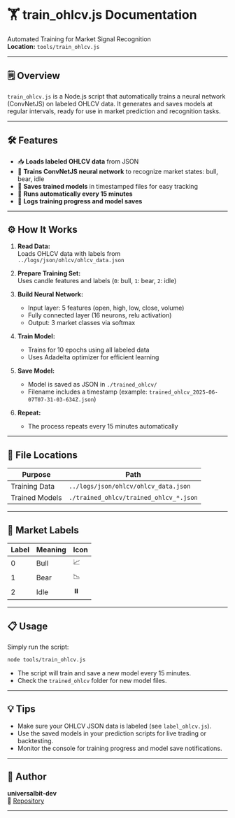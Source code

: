 # 🏋️ train_ohlcv.js Documentation

Automated Training for Market Signal Recognition  
**Location:** `tools/train_ohlcv.js`

---

## 🗒️ Overview

`train_ohlcv.js` is a Node.js script that automatically trains a neural network (ConvNetJS) on labeled OHLCV data. It generates and saves models at regular intervals, ready for use in market prediction and recognition tasks.

---

## 🛠️ Features

- 📥 **Loads labeled OHLCV data** from JSON
- 🧠 **Trains ConvNetJS neural network** to recognize market states: bull, bear, idle
- 💾 **Saves trained models** in timestamped files for easy tracking
- 🔄 **Runs automatically every 15 minutes**
- 📝 **Logs training progress and model saves**

---

## ⚙️ How It Works

1. **Read Data:**  
   Loads OHLCV data with labels from `../logs/json/ohlcv/ohlcv_data.json`

2. **Prepare Training Set:**  
   Uses candle features and labels (`0`: bull, `1`: bear, `2`: idle)

3. **Build Neural Network:**  
   - Input layer: 5 features (open, high, low, close, volume)
   - Fully connected layer (16 neurons, relu activation)
   - Output: 3 market classes via softmax

4. **Train Model:**  
   - Trains for 10 epochs using all labeled data  
   - Uses Adadelta optimizer for efficient learning

5. **Save Model:**  
   - Model is saved as JSON in `./trained_ohlcv/`  
   - Filename includes a timestamp (example: `trained_ohlcv_2025-06-07T07-31-03-634Z.json`)

6. **Repeat:**  
   - The process repeats every 15 minutes automatically

---

## 📁 File Locations

| Purpose          | Path                                         |
|------------------|----------------------------------------------|
| Training Data    | `../logs/json/ohlcv/ohlcv_data.json`         |
| Trained Models   | `./trained_ohlcv/trained_ohlcv_*.json`       |

---

## 🚦 Market Labels

| Label | Meaning      | Icon  |
|-------|--------------|-------|
| 0     | Bull         | 📈    |
| 1     | Bear         | 📉    |
| 2     | Idle         | ⏸️    |

---

## 📋 Usage

Simply run the script:

```bash
node tools/train_ohlcv.js
```

- The script will train and save a new model every 15 minutes.
- Check the `trained_ohlcv` folder for new model files.

---

## 💡 Tips

- Make sure your OHLCV JSON data is labeled (see `label_ohlcv.js`).
- Use the saved models in your prediction scripts for live trading or backtesting.
- Monitor the console for training progress and model save notifications.

---

## 👤 Author

**universalbit-dev**  
🔗 [Repository](https://github.com/universalbit-dev/gekko-m4-globular-cluster)

---
